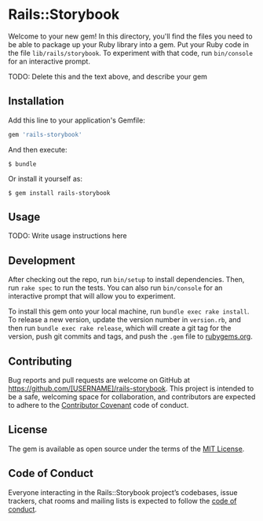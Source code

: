 # Rails::Storybook

Welcome to your new gem! In this directory, you'll find the files you need to be able to package up your Ruby library into a gem. Put your Ruby code in the file `lib/rails/storybook`. To experiment with that code, run `bin/console` for an interactive prompt.

TODO: Delete this and the text above, and describe your gem

## Installation

Add this line to your application's Gemfile:

```ruby
gem 'rails-storybook'
```

And then execute:

    $ bundle

Or install it yourself as:

    $ gem install rails-storybook

## Usage

TODO: Write usage instructions here

## Development

After checking out the repo, run `bin/setup` to install dependencies. Then, run `rake spec` to run the tests. You can also run `bin/console` for an interactive prompt that will allow you to experiment.

To install this gem onto your local machine, run `bundle exec rake install`. To release a new version, update the version number in `version.rb`, and then run `bundle exec rake release`, which will create a git tag for the version, push git commits and tags, and push the `.gem` file to [rubygems.org](https://rubygems.org).

## Contributing

Bug reports and pull requests are welcome on GitHub at https://github.com/[USERNAME]/rails-storybook. This project is intended to be a safe, welcoming space for collaboration, and contributors are expected to adhere to the [Contributor Covenant](http://contributor-covenant.org) code of conduct.

## License

The gem is available as open source under the terms of the [MIT License](https://opensource.org/licenses/MIT).

## Code of Conduct

Everyone interacting in the Rails::Storybook project’s codebases, issue trackers, chat rooms and mailing lists is expected to follow the [code of conduct](https://github.com/[USERNAME]/rails-storybook/blob/master/CODE_OF_CONDUCT.md).
